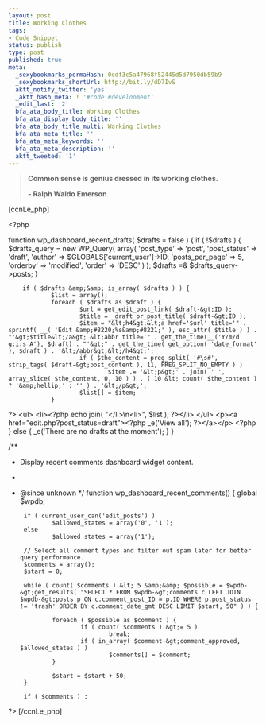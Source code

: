 ```yaml
---
layout: post
title: Working Clothes
tags:
- Code Snippet
status: publish
type: post
published: true
meta:
  _sexybookmarks_permaHash: 0edf3c5a47968f52445d5d7950db59b9
  _sexybookmarks_shortUrl: http://bit.ly/dD7IvS
  aktt_notify_twitter: 'yes'
  _aktt_hash_meta: ! '#code #development'
  _edit_last: '2'
  bfa_ata_body_title: Working Clothes
  bfa_ata_display_body_title: ''
  bfa_ata_body_title_multi: Working Clothes
  bfa_ata_meta_title: ''
  bfa_ata_meta_keywords: ''
  bfa_ata_meta_description: ''
  aktt_tweeted: '1'
---
```

<blockquote><strong>Common sense is genius dressed in its working clothes.</strong>

<strong>- Ralph Waldo Emerson</strong></blockquote>
[ccnLe_php]

&lt;?php

function wp_dashboard_recent_drafts( $drafts = false ) {
        if ( !$drafts ) {
                $drafts_query = new WP_Query( array(
                        'post_type' =&gt; 'post',
                        'post_status' =&gt; 'draft',
                        'author' =&gt; $GLOBALS['current_user']-&gt;ID,
                        'posts_per_page' =&gt; 5,
                        'orderby' =&gt; 'modified',
                        'order' =&gt; 'DESC'
                ) );
                $drafts =&amp; $drafts_query-&gt;posts;
        }
 
        if ( $drafts &amp;&amp; is_array( $drafts ) ) {
                $list = array();
                foreach ( $drafts as $draft ) {
                        $url = get_edit_post_link( $draft-&gt;ID );
                        $title = _draft_or_post_title( $draft-&gt;ID );
                        $item = "&lt;h4&gt;&lt;a href='$url' title='" . sprintf( __( 'Edit &amp;#8220;%s&amp;#8221;' ), esc_attr( $title ) ) . "'&gt;$title&lt;/a&gt; &lt;abbr title='" . get_the_time(__('Y/m/d g:i:s A'), $draft) . "'&gt;" . get_the_time( get_option( 'date_format' ), $draft ) . '&lt;/abbr&gt;&lt;/h4&gt;';
                        if ( $the_content = preg_split( '#\s#', strip_tags( $draft-&gt;post_content ), 11, PREG_SPLIT_NO_EMPTY ) )
                                $item .= '&lt;p&gt;' . join( ' ', array_slice( $the_content, 0, 10 ) ) . ( 10 &lt; count( $the_content ) ? '&amp;hellip;' : '' ) . '&lt;/p&gt;';
                        $list[] = $item;
                }
?&gt;
        &lt;ul&gt;
                &lt;li&gt;&lt;?php echo join( "&lt;/li&gt;\n&lt;li&gt;", $list ); ?&gt;&lt;/li&gt;
        &lt;/ul&gt;
        &lt;p&gt;&lt;a href="edit.php?post_status=draft"&gt;&lt;?php _e('View all'); ?&gt;&lt;/a&gt;&lt;/p&gt;
&lt;?php
        } else {
                _e('There are no drafts at the moment');
        }
}
 
/**
 * Display recent comments dashboard widget content.
 *
 * @since unknown
 */
function wp_dashboard_recent_comments() {
        global $wpdb;
 
        if ( current_user_can('edit_posts') )
                $allowed_states = array('0', '1');
        else
                $allowed_states = array('1');
 
        // Select all comment types and filter out spam later for better query performance.
        $comments = array();
        $start = 0;
 
        while ( count( $comments ) &lt; 5 &amp;&amp; $possible = $wpdb-&gt;get_results( "SELECT * FROM $wpdb-&gt;comments c LEFT JOIN $wpdb-&gt;posts p ON c.comment_post_ID = p.ID WHERE p.post_status != 'trash' ORDER BY c.comment_date_gmt DESC LIMIT $start, 50" ) ) {
 
                foreach ( $possible as $comment ) {
                        if ( count( $comments ) &gt;= 5 )
                                break;
                        if ( in_array( $comment-&gt;comment_approved, $allowed_states ) )
                                $comments[] = $comment;
                }
 
                $start = $start + 50;
        }
 
        if ( $comments ) :
?&gt;
[/ccnLe_php] 
